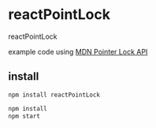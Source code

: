 # reactPointLock
reactPointLock

example code using [MDN Pointer Lock API](https://developer.mozilla.org/en-US/docs/Web/API/Pointer_Lock_API)


## install
`npm install reactPointLock`

```bash
npm install
npm start
```

